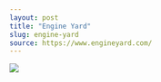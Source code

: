 ```yaml
---
layout: post
title: "Engine Yard"
slug: engine-yard
source: https://www.engineyard.com/
---
```


<img src="{{ site.url }}/assets/img/screenshots/engine-yard.jpg">
